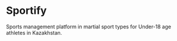 # Sportify
Sports management platform in martial sport types for Under-18 age athletes in Kazakhstan.



 
